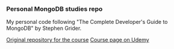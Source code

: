 ### Personal MongoDB studies repo
My personal code following "The Complete Developer's Guide to MongoDB" by Stephen Grider.

[Original repository for the course](https://github.com/StephenGrider/MongoCasts)
[Course page on Udemy](https://www.udemy.com/the-complete-developers-guide-to-mongodb/)